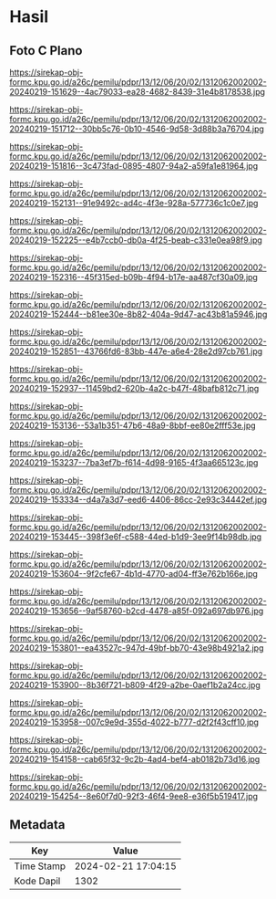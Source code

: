 # Hasil

## Foto C Plano

https://sirekap-obj-formc.kpu.go.id/a26c/pemilu/pdpr/13/12/06/20/02/1312062002002-20240219-151629--4ac79033-ea28-4682-8439-31e4b8178538.jpg

https://sirekap-obj-formc.kpu.go.id/a26c/pemilu/pdpr/13/12/06/20/02/1312062002002-20240219-151712--30bb5c76-0b10-4546-9d58-3d88b3a76704.jpg

https://sirekap-obj-formc.kpu.go.id/a26c/pemilu/pdpr/13/12/06/20/02/1312062002002-20240219-151816--3c473fad-0895-4807-94a2-a59fa1e81964.jpg

https://sirekap-obj-formc.kpu.go.id/a26c/pemilu/pdpr/13/12/06/20/02/1312062002002-20240219-152131--91e9492c-ad4c-4f3e-928a-577736c1c0e7.jpg

https://sirekap-obj-formc.kpu.go.id/a26c/pemilu/pdpr/13/12/06/20/02/1312062002002-20240219-152225--e4b7ccb0-db0a-4f25-beab-c331e0ea98f9.jpg

https://sirekap-obj-formc.kpu.go.id/a26c/pemilu/pdpr/13/12/06/20/02/1312062002002-20240219-152316--45f315ed-b09b-4f94-b17e-aa487cf30a09.jpg

https://sirekap-obj-formc.kpu.go.id/a26c/pemilu/pdpr/13/12/06/20/02/1312062002002-20240219-152444--b81ee30e-8b82-404a-9d47-ac43b81a5946.jpg

https://sirekap-obj-formc.kpu.go.id/a26c/pemilu/pdpr/13/12/06/20/02/1312062002002-20240219-152851--43766fd6-83bb-447e-a6e4-28e2d97cb761.jpg

https://sirekap-obj-formc.kpu.go.id/a26c/pemilu/pdpr/13/12/06/20/02/1312062002002-20240219-152937--11459bd2-620b-4a2c-b47f-48bafb812c71.jpg

https://sirekap-obj-formc.kpu.go.id/a26c/pemilu/pdpr/13/12/06/20/02/1312062002002-20240219-153136--53a1b351-47b6-48a9-8bbf-ee80e2fff53e.jpg

https://sirekap-obj-formc.kpu.go.id/a26c/pemilu/pdpr/13/12/06/20/02/1312062002002-20240219-153237--7ba3ef7b-f614-4d98-9165-4f3aa665123c.jpg

https://sirekap-obj-formc.kpu.go.id/a26c/pemilu/pdpr/13/12/06/20/02/1312062002002-20240219-153334--d4a7a3d7-eed6-4406-86cc-2e93c34442ef.jpg

https://sirekap-obj-formc.kpu.go.id/a26c/pemilu/pdpr/13/12/06/20/02/1312062002002-20240219-153445--398f3e6f-c588-44ed-b1d9-3ee9f14b98db.jpg

https://sirekap-obj-formc.kpu.go.id/a26c/pemilu/pdpr/13/12/06/20/02/1312062002002-20240219-153604--9f2cfe67-4b1d-4770-ad04-ff3e762b166e.jpg

https://sirekap-obj-formc.kpu.go.id/a26c/pemilu/pdpr/13/12/06/20/02/1312062002002-20240219-153656--9af58760-b2cd-4478-a85f-092a697db976.jpg

https://sirekap-obj-formc.kpu.go.id/a26c/pemilu/pdpr/13/12/06/20/02/1312062002002-20240219-153801--ea43527c-947d-49bf-bb70-43e98b4921a2.jpg

https://sirekap-obj-formc.kpu.go.id/a26c/pemilu/pdpr/13/12/06/20/02/1312062002002-20240219-153900--8b36f721-b809-4f29-a2be-0aef1b2a24cc.jpg

https://sirekap-obj-formc.kpu.go.id/a26c/pemilu/pdpr/13/12/06/20/02/1312062002002-20240219-153958--007c9e9d-355d-4022-b777-d2f2f43cff10.jpg

https://sirekap-obj-formc.kpu.go.id/a26c/pemilu/pdpr/13/12/06/20/02/1312062002002-20240219-154158--cab65f32-9c2b-4ad4-bef4-ab0182b73d16.jpg

https://sirekap-obj-formc.kpu.go.id/a26c/pemilu/pdpr/13/12/06/20/02/1312062002002-20240219-154254--8e60f7d0-92f3-46f4-9ee8-e36f5b519417.jpg


## Metadata

| Key        | Value               |
| ---------- | ------------------- |
| Time Stamp | 2024-02-21 17:04:15 |
| Kode Dapil | 1302                |



